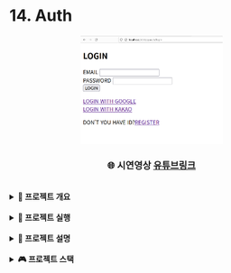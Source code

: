 # 14. Auth
<div align="center">
    <img  style="width: 50%" src="../wiki-images/nodejs/nodejs-auth-1.png">
</div>
<div align=center>
    <h3>
        🌐 시연영상
        <a href="https://www.youtube.com/watch?v=vQkZ0dgmi9I">유튜브링크</a>
    </h3>
</div>

<br>

<details>
<summary><b> 📌 프로젝트 개요</b></summary>
<br>

- jwt 엑세스토큰, 리프레시토큰 사용 인증 구현
- 쿠키세션 + PassPort(Strategy, Session Serializer, deSerializer)를 사용한 인증 구현
- jwt, passport를 통해 인증받은 사용자 만이 리소스에 접근하게 하는 미들웨어 구현
- Mongoose를 이용해 Oauth ID 및 사용자 정보 모델, P/W 함수(저장 전 해싱, 비교) 정의

</details>

<br>

<details>
<summary><b> 🏃 프로젝트 실행</b></summary>
<br>

```bash
# prerequisites: npm, node, MongoDB Connection URI, Kakao Client ID, Google Oauth Client ID
# execution
git clone https://github.com/MpqM/NodeJS_Auth.git
# Change the .env with yours
npm install
npm start
# test: http://localhost:3000/ppauth/
# 소스코드 주석, Postman 참조
```

</details>

<br>

<details>
<summary><b> 🚀 프로젝트 설명</b></summary>
<br>

- jwt 기반 인증 인가
<p align ="center"><img src="../wiki-images/nodejs/nodejs-auth-2.png"/></p>

- jwt 엑세스, 리프레시 토큰
<p align ="center"><img src="../wiki-images/nodejs/nodejs-auth-3.png"/></p>

- Passport를 이용한 쿠키 세션
<p align ="center"><img src="../wiki-images/nodejs/nodejs-auth-4.png"/></p>

- Oauth 인증 흐름
<p align ="center"><img src="../wiki-images/nodejs/nodejs-auth-5.png"/></p>

</details>

<br>

<details>
<summary><b> 🎮 프로젝트 스택</b></summary>
<br>

| **CATEGORY** | **SKILLS**                                                                                                                                                                                                                                                                                                                                | 
|--------------|-------------------------------------------------------------------------------------------------------------------------------------------------------------------------------------------------------------------------------------------------------------------------------------------------------------------------------------------|
| **FRONTEND** | ![Handlebars.js](https://img.shields.io/badge/ejs-B4CA65.svg?&style=for-the-badge&logo=ejs&logoColor=white)                                                                                                                                                                                                                               |
| **BACKEND**  | ![express](https://img.shields.io/badge/express.JS-000000?style=for-the-badge&logo=express&logoColor=white) ![JavaScript](https://img.shields.io/badge/javascript-F7DF1E?style=for-the-badge&logo=javascript&logoColor=white) ![passport](https://img.shields.io/badge/passport-34E27A?style=for-the-badge&logo=passport&logoColor=white) |
| **DATABASE** | ![MariaDB](https://img.shields.io/badge/mongodb-339933.svg?&style=for-the-badge&logo=mongodb&logoColor=white)                                                                                                                                                                                                                             |

</details>

<br>
